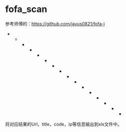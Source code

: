 # fofa_scan

参考师傅的：https://github.com/jayus0821/fofa-j

+ + + + + + + + + + + + + + + + 

将对应结果的Url，title，code，ip等信息输出到xls文件中。

